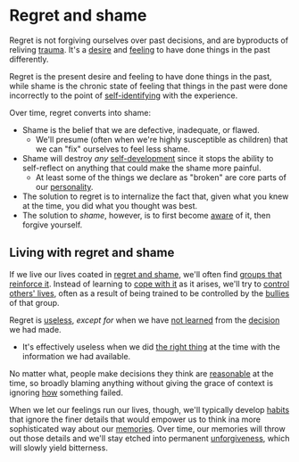
# Regret and shame

Regret is not forgiving ourselves over past decisions, and are byproducts of reliving [trauma](hardship-ptsd.md). It's a [desire](purpose.md) and [feeling](mind-feelings.md) to have done things in the past differently.

Regret is the present desire and feeling to have done things in the past, while shame is the chronic state of feeling that things in the past were done incorrectly to the point of [self-identifying](identity.md) with the experience.

Over time, regret converts into shame:

- Shame is the belief that we are defective, inadequate, or flawed.
  - We'll presume (often when we're highly susceptible as children) that we can "fix" ourselves to feel less shame.
- Shame will destroy *any* [self-development](success-1_why.md) since it stops the ability to self-reflect on anything that could make the shame more painful.
  - At least some of the things we declare as "broken" are core parts of our [personality](personality.md).
- The solution to regret is to internalize the fact that, given what you knew at the time, you did what you thought was best.
- The solution to *shame*, however, is to first become [aware](awareness.md) of it, then forgive yourself.

## Living with regret and shame

If we live our lives coated in [regret and shame](mind-feelings-shame.md), we'll often find [groups that reinforce it](groupsmember.md). Instead of learning to [cope with it](decisions.md) as it arises, we'll try to [control others' lives](power-influence.md), often as a result of being trained to be controlled by the [bullies](power.md) of that group.

Regret is [useless](mind-creativity-results.md), *except for* when we have [not learned](understanding.md) from the [decision](decisions.md) we had made.

- It's effectively useless when we did [the right thing](morality.md) at the time with the information we had available.

No matter what, people make decisions they think are [reasonable](logic.md) at the time, so broadly blaming anything without giving the grace of context is ignoring [how](https://gainedin.site/layers/) something failed.

When we let our feelings run our lives, though, we'll typically develop [habits](habits.md) that ignore the finer details that would empower us to think ina  more sophisticated way about our [memories](mind-memory.md). Over time, our memories will throw out those details and we'll stay etched into permanent [unforgiveness](hardship-ptsd-release.md), which will slowly yield bitterness.
